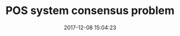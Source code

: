 ---
title:  "POS system consensus problem"
date: 2017-12-08 15:04:23
hidden: true
categories: [Tech, Todo]
tags: [POS, Raft]
---
